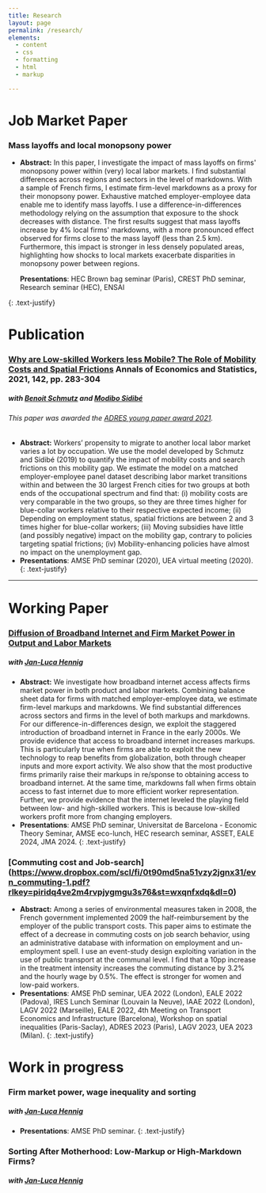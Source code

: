 ```yaml
---
title: Research
layout: page
permalink: /research/
elements:
  - content
  - css
  - formatting
  - html
  - markup  

---
```

# Job Market Paper 
### Mass layoffs and local monopsony power
* **Abstract:** In this paper, I investigate the impact of mass layoffs on firms' monopsony power within (very) local labor markets. I find substantial differences across regions and sectors in the level of markdowns. With a sample of French firms, I estimate firm-level markdowns as a proxy for their monopsony power. Exhaustive matched employer-employee data enable me to identify mass layoffs. I use a difference-in-differences methodology relying on the assumption that exposure to the shock decreases with distance. The first results suggest that mass layoffs increase by 4\% local firms' markdowns, with a more pronounced effect observed for firms close to the mass layoff (less than 2.5 km). Furthermore, this impact is stronger in less densely populated areas, highlighting how shocks to local markets exacerbate disparities in monopsony power between regions.
  
  **Presentations**: HEC Brown bag seminar (Paris), CREST PhD seminar, Research seminar (HEC), ENSAI

{: .text-justify}
# Publication
### [Why are Low-skilled Workers less Mobile? The Role of Mobility Costs and Spatial Frictions](https://www.jstor.org/stable/10.15609/annaeconstat2009.142.0283#metadata_info_tab_contents) Annals of Economics and Statistics, 2021, 142, pp. 283-304
##### with  [Benoit Schmutz](https://sites.google.com/site/benoitschmutz/) and [Modibo Sidibé](https://sites.google.com/site/modibsidibe/)  
######  This paper was awarded the [ADRES young paper award 2021](https://www.dropbox.com/s/wvm6zh6x7clzps2/AES_ADRES.pdf?dl=0).
* **Abstract:** Workers’ propensity to migrate to another local labor market varies a lot by occupation. We use the model developed by Schmutz and Sidibé (2019) to quantify the impact of mobility costs and search frictions on this mobility gap. We estimate the
model on a matched employer-employee panel dataset describing labor market transitions within and between the 30 largest French cities for two groups at both ends
of the occupational spectrum and find that: (i) mobility costs are very comparable in
the two groups, so they are three times higher for blue-collar workers relative to their
respective expected income; (ii) Depending on employment status, spatial frictions
are between 2 and 3 times higher for blue-collar workers; (iii) Moving subsidies have
little (and possibly negative) impact on the mobility gap, contrary to policies targeting spatial frictions; (iv) Mobility-enhancing policies have almost no impact on the unemployment gap.
*    **Presentations**: AMSE PhD seminar (2020), UEA virtual meeting (2020). 
{: .text-justify}
---------------------------------------------------------------------------------------------------------------------------------------------------------------
# Working Paper
### [Diffusion of Broadband Internet and Firm Market Power in Output and Labor Markets](https://www.dropbox.com/scl/fi/5ai17yvx5tmxe1k1fz6we/Diffusion-of-Broadband-Internet-and-Firm-Market-Power-in-Output-and-Labor-Markets-6-1.pdf?rlkey=ynlt61230pssphq6zw6azrvzk&st=bgv5ppsw&dl=0)
##### with [Jan-Luca Hennig](https://sites.google.com/tcd.ie/janlucahennig/home)
  * **Abstract:** We investigate how broadband internet access affects firms market power in both product and labor markets. Combining balance sheet data for firms with matched employer-employee data, we estimate firm-level markups and markdowns. We find substantial differences across sectors and firms in the level of both markups and markdowns. For our difference-in-differences design, we exploit the staggered introduction of broadband internet in France in the early 2000s. We provide evidence that access to broadband internet increases markups. This is particularly true when firms are able to exploit the new technology to reap benefits from globalization, both through cheaper inputs and more export activity. We also show that the most productive firms primarily raise their markups in re/sponse to obtaining access to broadband internet. At the same time, markdowns fall when firms obtain access to fast internet due to more efficient worker representation. Further, we provide evidence that the internet leveled the playing field between low- and high-skilled workers. This is because low-skilled workers profit more from changing employers.
* **Presentations**: AMSE PhD seminar, Universitat de Barcelona - Economic Theory Seminar, AMSE eco-lunch, HEC research seminar, ASSET, EALE 2024, JMA 2024.
{: .text-justify}


### [Commuting cost and Job-search] (https://www.dropbox.com/scl/fi/0t90md5na51vzy2jgnx31/evn_commuting-1.pdf?rlkey=piridq4ve2m4rvpjygmgu3s76&st=wxqnfxdq&dl=0)
  * **Abstract:** Among a series of environmental measures taken in 2008, the French government implemented 2009 the half-reimbursement by the employer of the public transport costs.
This paper aims to estimate the effect of a decrease in commuting costs on job search
behavior, using an administrative database with information on employment and un-
employment spell. I use an event-study design exploiting variation in the use of public
transport at the communal level. I find that a 10pp increase in the treatment intensity
increases the commuting distance by 3.2% and the hourly wage by 0.5%. The effect is
stronger for women and low-paid workers. 
* **Presentations**: AMSE PhD seminar, UEA 2022 (London), EALE 2022 (Padova), IRES Lunch Seminar (Louvain la Neuve), IAAE 2022 (London), LAGV 2022 (Marseille), EALE 2022, 4th Meeting on Transport Economics and Infrastructure (Barcelona), Workshop on spatial inequalities (Paris-Saclay), ADRES 2023 (Paris), LAGV 2023, UEA 2023 (Milan).
{: .text-justify}


# Work in progress
### Firm market power, wage inequality and sorting
##### with [Jan-Luca Hennig](https://sites.google.com/tcd.ie/janlucahennig/home)
* **Presentations**: AMSE PhD seminar.
{: .text-justify}

### Sorting After Motherhood: Low-Markup or High-Markdown Firms? 
##### with [Jan-Luca Hennig](https://sites.google.com/tcd.ie/janlucahennig/home)





